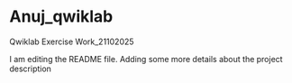 # Anuj_qwiklab
Qwiklab Exercise Work_21102025 

I am editing the README file. Adding some more details about the project description

